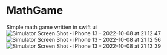 # MathGame
Simple math game written in swift ui
![Simulator Screen Shot - iPhone 13 - 2022-10-08 at 21 12 47](https://user-images.githubusercontent.com/85180299/194723006-22aa17cc-75c5-4334-8c9b-174183c04053.png)
![Simulator Screen Shot - iPhone 13 - 2022-10-08 at 21 12 56](https://user-images.githubusercontent.com/85180299/194723014-097ad643-ade9-460c-91b1-003dde33908f.png)
![Simulator Screen Shot - iPhone 13 - 2022-10-08 at 21 13 39](https://user-images.githubusercontent.com/85180299/194723017-64de217e-0ba7-49f6-92eb-3e94f7e99892.png)
